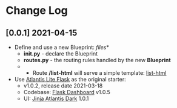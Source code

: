 # Change Log

## [0.0.1] 2021-04-15

- Define and use a new Blueprint: *files**
    - **__init__.py** - declare the Blueprint
    - **routes.py** - the routing rules handled by the new **Blueprint**
    - - Route **/list-html** will serve a simple template: [list-html](https://github.com/app-generator/flask-atlantis-bp/blob/master/app/home/templates/list-index.html) 
- Use [Atlantis Lite Flask](https://appseed.us/admin-dashboards/flask-dashboard-atlantis-dark) as the original starter:
   - v1.0.2, release date 2021-03-18
   - Codebase: [Flask Dashboard](https://github.com/app-generator/boilerplate-code-flask-dashboard) v1.0.5
   - UI: [Jinja Atlantis Dark](https://github.com/app-generator/jinja-atlantis-dark/releases) 1.0.1

